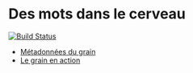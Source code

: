 Des mots dans le cerveau
========================

[![Build Status](https://travis-ci.org/InriaMecsci/des-mots-dans-le-cerveau.png?branch=master)](https://travis-ci.org/InriaMecsci/des-mots-dans-le-cerveau)

* [Métadonnées du grain](meta.json)
* [Le grain en action](http://inriamecsci.github.com/#!/grains/des-mots-dans-le-cerveau)